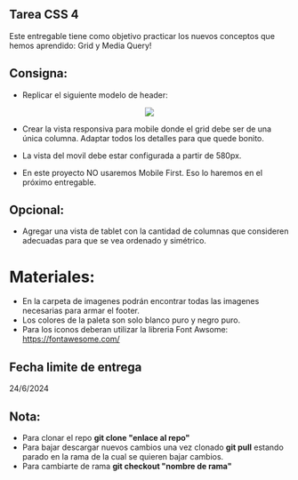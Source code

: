 ## Tarea CSS 4

Este entregable tiene como objetivo practicar los nuevos conceptos que hemos aprendido: Grid y Media Query!

## Consigna:

- Replicar el siguiente modelo de header: 
<p align="center">
  <img src="./assets/images/modelo-footer.png" />
</p>


- Crear la vista responsiva para mobile donde el grid debe ser de una única columna.
Adaptar todos los detalles para que quede bonito. 

- La vista del movil debe estar configurada a partir de 580px.

- En este proyecto NO usaremos Mobile First. Eso lo haremos en el próximo entregable.

## Opcional:
- Agregar una vista de tablet con la cantidad de columnas que consideren adecuadas
para que se vea ordenado y simétrico.

# Materiales:
- En la carpeta de imagenes podrán encontrar todas las imagenes necesarias para armar
el footer.
- Los colores de la paleta son solo blanco puro y negro puro.
- Para los iconos deberan utilizar la libreria Font Awsome: https://fontawesome.com/

## Fecha limite de entrega
24/6/2024

## Nota:
- Para clonar el repo **git clone "enlace al repo"**
- Para bajar descargar nuevos cambios una vez clonado **git pull** estando parado en la rama de la cual se quieren bajar cambios.
- Para cambiarte de rama **git checkout "nombre de rama"**